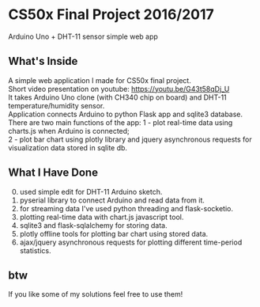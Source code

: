 # CS50x Final Project 2016/2017
Arduino Uno + DHT-11 sensor simple web app
## What's Inside
A simple web application I made for CS50x final project.  
Short video presentation on youtube: https://youtu.be/G43t58qDj_U  
It takes Arduino Uno clone (with CH340 chip on board) and DHT-11 temperature/humidity sensor.  
Application connects Arduino to python Flask app and sqlite3 database.  
There are two main functions of the app: 1 - plot real-time data using charts.js when Arduino is connected;  
2 - plot bar chart using plotly library and jquery asynchronous requests for visualization data stored in sqlite db.
## What I Have Done
0. used simple edit for DHT-11 Arduino sketch.
1. pyserial library to connect Arduino and read data from it.
2. for streaming data I've used python threading and flask-socketio.
3. plotting real-time data with chart.js javascript tool.
4. sqlite3 and flask-sqlalchemy for storing data.
5. plotly offline tools for plotting bar chart using stored data.
6. ajax/jquery asynchronous requests for plotting different time-period statistics.
## btw
If you like some of my solutions feel free to use them!
